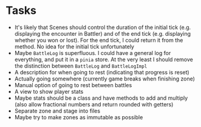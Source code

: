 # Tasks
* It's likely that Scenes should control the duration of the initial tick (e.g. displaying the encounter in Battler) and of the end tick (e.g. displaying whether you won or lost). For the end tick, I could return it from the method. No idea for the initial tick unfortunately
* Maybe `BattleLog` is superfluous. I could have a general log for everything, and put it in a `pinia` store. At the very least I should remove the distinction between `BattleLog` and `BattleLogImpl`
* A description for when going to rest (indicating that progress is reset)
* Actually going somewhere (currently game breaks when finishing zone)
* Manual option of going to rest between battles
* A view to show player stats
* Maybe stats should be a class and have methods to add and multiply (also allow fractional numbers and return rounded with getters)
* Separate zone and stage into files
* Maybe try to make zones as immutable as possible
